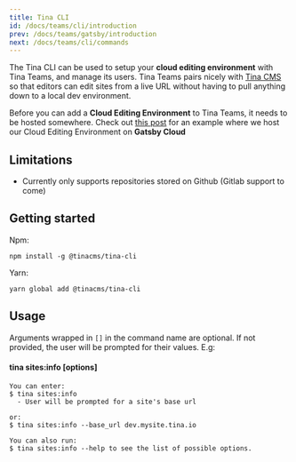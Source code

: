 ```yaml
---
title: Tina CLI
id: /docs/teams/cli/introduction
prev: /docs/teams/gatsby/introduction
next: /docs/teams/cli/commands
---
```


The Tina CLI can be used to setup your **cloud editing environment** with Tina Teams, and manage its users. Tina Teams pairs nicely with [Tina CMS](https://github.com/tinacms/tinacms) so that editors can edit sites from a live URL without having to pull anything down to a local dev environment.

<tip>Before you can add a **Cloud Editing Environment** to Tina Teams, it needs to be hosted somewhere. Check out [this post](/blog/using-tinacms-on-gatsby-cloud) for an example where we host our Cloud Editing Environment on **Gatsby Cloud**</tip>

## Limitations

- Currently only supports repositories stored on Github (Gitlab support to come)

## Getting started

Npm:

`npm install -g @tinacms/tina-cli`

Yarn:

`yarn global add @tinacms/tina-cli`

## Usage

Arguments wrapped in `[]` in the command name are optional. If not provided, the user will be prompted for their values.
E.g:

#### tina sites:info \[options\]

    You can enter:
    $ tina sites:info
      - User will be prompted for a site's base url

    or:
    $ tina sites:info --base_url dev.mysite.tina.io

    You can also run:
    $ tina sites:info --help to see the list of possible options.
